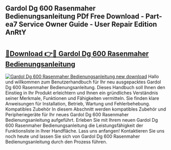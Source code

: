 ## Gardol Dg 600 Rasenmaher Bedienungsanleitung PDf Free Download - Part-ea7 Service Owner Guide - User Repair Edition AnRtY

# <h2><a href="http://df5msq.blite.top/?on=Gardol+Dg+600+Rasenmaher+Bedienungsanleitung">🔗Download 👉🔴 Gardol Dg 600 Rasenmaher Bedienungsanleitung</a></h2>

[![Gardol Dg 600 Rasenmaher Bedienungsanleitung new download](https://i.imgur.com/lujVjoI.png)](http://df5msq.blite.top/?on=Gardol+Dg+600+Rasenmaher+Bedienungsanleitung)
Hallo und willkommen zum Benutzerhandbuch für Ihr neu ausgepacktes Gardol Dg 600 Rasenmaher Bedienungsanleitung. Dieses Handbuch soll Ihnen den Einstieg in Ihr Produkt erleichtern und Ihnen ein gründliches Verständnis seiner Merkmale, Funktionen und Fähigkeiten vermitteln. Sie finden klare Anweisungen für Installation, Betrieb, Wartung und Fehlerbehebung. Kompatibles Zubehör In diesem Abschnitt werden kompatibles Zubehör und Peripheriegeräte für Ihr neues Gardol Dg 600 Rasenmaher Bedienungsanleitung aufgeführt. Erleben Sie mit Ihrem neuen Gardol Dg 600 Rasenmaher Bedienungsanleitung die Leistungsfähigkeit der Funktionsliste in Ihrer Handfläche. Lass uns anfangen! Kontaktieren Sie uns noch heute und lassen Sie sich von Gardol Dg 600 Rasenmaher Bedienungsanleitung durch den Prozess führen.
